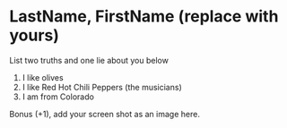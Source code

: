 # LastName, FirstName (replace with yours)
List two truths and one lie about you below

1. I like olives
2. I like Red Hot Chili Peppers (the musicians)
3. I am from Colorado

Bonus (+1), add your screen shot as an image here.
